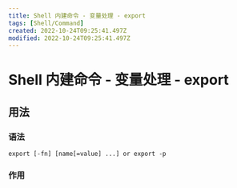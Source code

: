 ```yaml
---
title: Shell 内建命令 - 变量处理 - export
tags: [Shell/Command]
created: 2022-10-24T09:25:41.497Z
modified: 2022-10-24T09:25:41.497Z
---
```


# Shell 内建命令 - 变量处理 - export

## 用法


### 语法

```shell
export [-fn] [name[=value] ...] or export -p
```

### 作用





